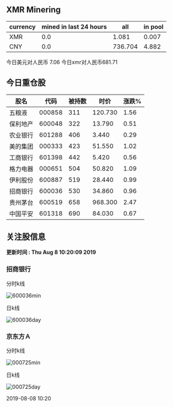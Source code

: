 ## XMR Minering

|currency|mined in last 24 hours|all|in pool|
|---|---|---|---|
|XMR|0.0|1.081|0.007|
|CNY|0.0|736.704|4.882|

今日美元对人民币 7.06	今日xmr对人民币681.71


## 今日重仓股 

|股名|代码|被持数|时价|涨跌%|
|---|---|---|---|---|
|五粮液|000858|311|120.730|1.56|
|保利地产|600048|322|13.790|0.51|
|农业银行|601288|406|3.440|0.29|
|美的集团|000333|423|51.550|1.02|
|工商银行|601398|442|5.420|0.56|
|格力电器|000651|504|50.820|1.09|
|伊利股份|600887|519|28.440|0.99|
|招商银行|600036|530|34.860|0.96|
|贵州茅台|600519|658|968.300|2.47|
|中国平安|601318|690|84.030|0.67|

## 关注股信息
**更新时间 : Thu Aug  8 10:20:09 2019**
### 招商银行 
分时k线

![600036min](http://image.sinajs.cn/newchart/min/n/sh600036.gif)

日k线

![600036day](http://image.sinajs.cn/newchart/daily/n/sh600036.gif)

### 京东方Ａ 
分时k线

![000725min](http://image.sinajs.cn/newchart/min/n/sz000725.gif)

日k线

![000725day](http://image.sinajs.cn/newchart/daily/n/sz000725.gif)

2019-08-08 10:20